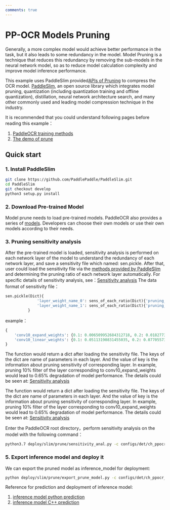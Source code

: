 ```yaml
---
comments: true
---
```


# PP-OCR Models Pruning

Generally, a more complex model would achieve better performance in the task, but it also leads to some redundancy in the model. Model Pruning is a technique that reduces this redundancy by removing the sub-models in the neural network model, so as to reduce model calculation complexity and improve model inference performance.

This example uses PaddleSlim provided[APIs of Pruning](https://github.com/PaddlePaddle/PaddleSlim/tree/develop/docs/zh_cn/api_cn/dygraph/pruners) to compress the OCR model.
[PaddleSlim](https://github.com/PaddlePaddle/PaddleSlim), an open source library which integrates model pruning, quantization (including quantization training and offline quantization), distillation, neural network architecture search, and many other commonly used and leading model compression technique in the industry.

It is recommended that you could understand following pages before reading this example：
1. [PaddleOCR training methods](../../../doc/doc_ch/quickstart.md)
2. [The demo of prune](https://github.com/PaddlePaddle/PaddleSlim/blob/release%2F2.0.0/docs/zh_cn/tutorials/pruning/dygraph/filter_pruning.md)

## Quick start

### 1. Install PaddleSlim

```bash
git clone https://github.com/PaddlePaddle/PaddleSlim.git
cd PaddleSlim
git checkout develop
python3 setup.py install
```


### 2. Download Pre-trained Model
Model prune needs to load pre-trained models.
PaddleOCR also provides a series of [models](../../../doc/doc_en/models_list_en.md). Developers can choose their own models or use their own models according to their needs.

### 3. Pruning sensitivity analysis
After the pre-trained model is loaded, sensitivity analysis is performed on each network layer of the model to understand the redundancy of each network layer, and save a sensitivity file which named: sen.pickle.  After that, user could load the sensitivity file via the [methods provided by PaddleSlim](https://github.com/PaddlePaddle/PaddleSlim/blob/develop/paddleslim/prune/sensitive.py#L221) and determining the pruning ratio of each network layer automatically. For specific details of sensitivity analysis, see：[Sensitivity analysis](https://github.com/PaddlePaddle/PaddleSlim/blob/develop/docs/en/tutorials/image_classification_sensitivity_analysis_tutorial_en.md)
The data format of sensitivity file：

```python
sen.pickle(Dict){
              'layer_weight_name_0': sens_of_each_ratio(Dict){'pruning_ratio_0': acc_loss, 'pruning_ratio_1': acc_loss}
              'layer_weight_name_1': sens_of_each_ratio(Dict){'pruning_ratio_0': acc_loss, 'pruning_ratio_1': acc_loss}
          }
```

example：
```python
{
    'conv10_expand_weights': {0.1: 0.006509952684312718, 0.2: 0.01827734339798862, 0.3: 0.014528405644659832, 0.6: 0.06536008804270439, 0.8: 0.11798612250664964, 0.7: 0.12391408417493704, 0.4: 0.030615754498018757, 0.5: 0.047105205602406594}
    'conv10_linear_weights': {0.1: 0.05113190831455035, 0.2: 0.07705573833558801, 0.3: 0.12096721757739311, 0.6: 0.5135061352930738, 0.8: 0.7908166677143281, 0.7: 0.7272187676899062, 0.4: 0.1819252083008504, 0.5: 0.3728054727792405}
}
```

The function would return a dict after loading the sensitivity file. The keys of the dict are name of parameters in each layer. And the value of key is the information about pruning sensitivity of corresponding layer. In example, pruning 10% filter of the layer corresponding to conv10_expand_weights would lead to 0.65% degradation of model performance. The details could be seen at: [Sensitivity analysis](https://github.com/PaddlePaddle/PaddleSlim/blob/release/2.0-alpha/docs/zh_cn/algo/algo.md)

The function would return a dict after loading the sensitivity file. The keys of the dict are name of parameters in each layer. And the value of key is the information about pruning sensitivity of corresponding layer. In example, pruning 10% filter of the layer corresponding to conv10_expand_weights would lead to 0.65% degradation of model performance. The details could be seen at: [Sensitivity analysis](https://github.com/PaddlePaddle/PaddleSlim/blob/develop/docs/zh_cn/algo/algo.md#2-%E5%8D%B7%E7%A7%AF%E6%A0%B8%E5%89%AA%E8%A3%81%E5%8E%9F%E7%90%86)

Enter the PaddleOCR root directory，perform sensitivity analysis on the model with the following command：

```bash
python3.7 deploy/slim/prune/sensitivity_anal.py -c configs/det/ch_ppocr_v2.0/ch_det_mv3_db_v2.0.yml -o Global.pretrained_model="your trained model"  Global.save_model_dir=./output/prune_model/
```

### 5. Export inference model and deploy it
We can export the pruned model as inference_model for deployment:

```bash
python deploy/slim/prune/export_prune_model.py -c configs/det/ch_ppocr_v2.0/ch_det_mv3_db_v2.0.yml  -o Global.pretrained_model=./output/det_db/best_accuracy  Global.save_inference_dir=./prune/prune_inference_model
```

Reference for prediction and deployment of inference model:

1. [inference model python prediction](../../../doc/doc_en/inference_en.md)
2. [inference model C++ prediction](../../cpp_infer/readme_en.md)
